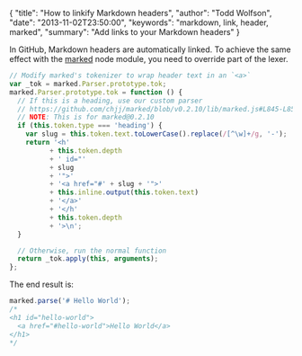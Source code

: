 {
  "title": "How to linkify Markdown headers",
  "author": "Todd Wolfson",
  "date": "2013-11-02T23:50:00",
  "keywords": "markdown, link, header, marked",
  "summary": "Add links to your Markdown headers"
}

In GitHub, Markdown headers are automatically linked. To achieve the same effect with the [marked][] node module, you need to override part of the lexer.

[marked]: https://github.com/chjj/marked

```js
// Modify marked's tokenizer to wrap header text in an `<a>`
var _tok = marked.Parser.prototype.tok;
marked.Parser.prototype.tok = function () {
  // If this is a heading, use our custom parser
  // https://github.com/chjj/marked/blob/v0.2.10/lib/marked.js#L845-L855
  // NOTE: This is for marked@0.2.10
  if (this.token.type === 'heading') {
    var slug = this.token.text.toLowerCase().replace(/[^\w]+/g, '-');
    return '<h'
          + this.token.depth
          + ' id="'
          + slug
          + '">'
          + '<a href="#' + slug + '">'
          + this.inline.output(this.token.text)
          + '</a>'
          + '</h'
          + this.token.depth
          + '>\n';
  }

  // Otherwise, run the normal function
  return _tok.apply(this, arguments);
};
```

The end result is:

```js
marked.parse('# Hello World');
/*
<h1 id="hello-world">
  <a href="#hello-world">Hello World</a>
</h1>
*/
```
